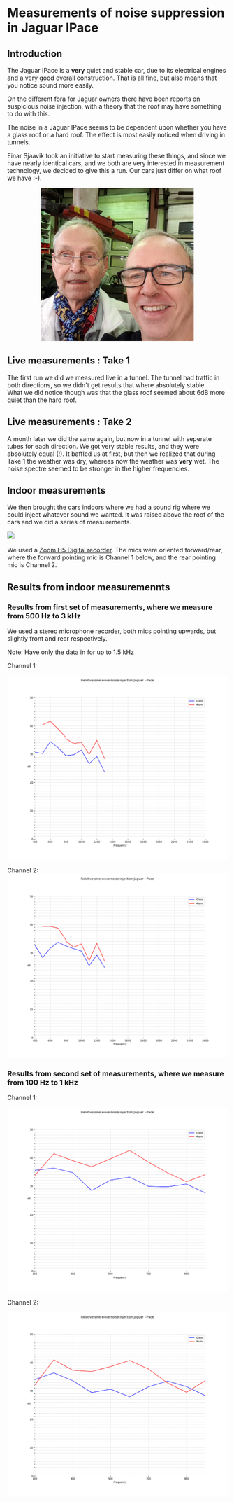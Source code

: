#  Measurements of noise suppression in Jaguar IPace

##  Introduction

The Jaguar IPace is a **very** quiet and stable car, due to its electrical engines and a very good overall construction.  That is all fine, but also means that you notice sound more easily.

On the different fora for Jaguar owners there have been reports on suspicious noise injection, with a theory that the roof may have something to do with this.

The noise in a Jaguar IPace seems to be dependent upon whether you have a glass roof or a hard roof.  The effect is most easily noticed when driving in tunnels.

Einar Sjaavik took an initiative to start measuring these things, and since we have nearly identical cars, and we both are very interested in measurement technology, we decided to give this a run.  Our cars just differ on what roof we have :-).
<p align="center">
  <img src="Images/20191121_174904.jpg" width="350" />
</p>


## Live measurements : Take 1

The first run we did we measured live in a tunnel.  The tunnel had traffic in both directions, so we didn't get results that where absolutely stable.  
What we did notice though was that the glass roof seemed about 6dB more quiet than the hard roof.

## Live measurements : Take 2

A month later we did the same again, but now in a tunnel with seperate tubes for each direction.  We got very stable results, and they were absolutely equal (!).  It baffled us at first, but then we realized that during Take 1 the weather was dry, whereas now the weather was **very** wet. The noise spectre seemed to be stronger in the higher frequencies.  

## Indoor measurements

We then brought the cars indoors where we had a sound rig where we could inject whatever sound we wanted.  It was raised above the roof of the cars and we did a series of measurements.

![](Images/20191121_163742.jpg?raw=true)

We used a [Zoom H5 Digital recorder](https://www.komplett.no/product/1009351/datautstyr/rekvisita/kontorutstyr/avskrivere-og-diktatsystemer/zoom-h5-digitalopptake).
The mics were oriented forward/rear, where the forward pointing mic is Channel 1 below, and the rear pointing mic is Channel 2.


## Results from indoor measuremennts

### Results from first set of measurements, where we measure from 500 Hz to 3 kHz

We used a stereo microphone recorder, both mics pointing upwards, but slightly front and rear respectively.

Note:  Have only the data in for up to 1.5 kHz

Channel 1:

![](result.png)

Channel 2:
![](result-ch2.png)

### Results from second set of measurements, where we measure from 100 Hz to 1 kHz

Channel 1:

![](resultLF.png)

Channel 2:

![](resultLF-ch2.png)
